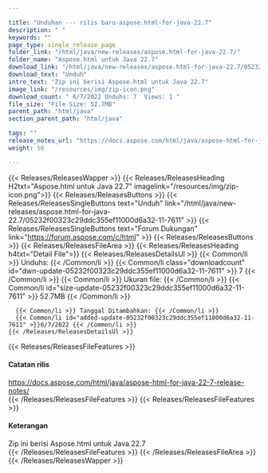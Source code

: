 ```yaml
---

title: "Unduhan --- rilis baru-aspose.html-for-java-22.7"
description: " "
keywords: ""
page_type: single_release_page
folder_link: "/html/java/new-releases/aspose.html-for-java-22.7/"
folder_name: "Aspose.html untuk Java 22.7"
download_link: "/html/java/new-releases/aspose.html-for-java-22.7/05232f00323c29ddc355ef11000d6a32-11-7611"
download_text: "Unduh"
intro_text: "Zip ini berisi Aspose.html untuk Java 22.7"
image_link: "/resources/img/zip-icon.png"
download_count: " 6/7/2022 Unduhs: 7  Views: 1 "
file_size: "File Size: 52.7MB"
parent_path: "html/java"
section_parent_path: "html/java"

tags: ""
release_notes_url: "https://docs.aspose.com/html/java/aspose-html-for-java-22-7-release-notes/"
weight: 50

---
```


{{< Releases/ReleasesWapper >}}
  {{< Releases/ReleasesHeading H2txt="Aspose.html untuk Java 22.7" imagelink="/resources/img/zip-icon.png">}}
  {{< Releases/ReleasesButtons >}}
    {{< Releases/ReleasesSingleButtons text="Unduh" link="/html/java/new-releases/aspose.html-for-java-22.7/05232f00323c29ddc355ef11000d6a32-11-7611" >}}
    {{< Releases/ReleasesSingleButtons text="Forum Dukungan" link="https://forum.aspose.com/c/html" >}}
  {{< Releases/ReleasesButtons >}}
  {{< Releases/ReleasesFileArea >}}
    {{< Releases/ReleasesHeading h4txt="Detail File">}}
    {{< Releases/ReleasesDetailsUl >}}
      {{< Common/li >}} Unduhs: {{< /Common/li >}}
      {{< Common/li class="downloadcount" id="dwn-update-05232f00323c29ddc355ef11000d6a32-11-7611" >}} 7 {{< /Common/li >}}
      {{< Common/li >}} Ukuran file: {{< /Common/li >}}
      {{< Common/li id="size-update-05232f00323c29ddc355ef11000d6a32-11-7611" >}} 52.7MB {{< /Common/li >}}

      {{< Common/li >}} Tanggal Ditambahkan: {{< /Common/li >}}
      {{< Common/li id="added-update-05232f00323c29ddc355ef11000d6a32-11-7611" >}}6/7/2022 {{< /Common/li >}}
    {{< /Releases/ReleasesDetailsUl >}}

  {{< Releases/ReleasesFileFeatures >}}
      <h4>Catatan rilis</h4><div><a href='https://docs.aspose.com/html/java/aspose-html-for-java-22-7-release-notes/'>https://docs.aspose.com/html/java/aspose-html-for-java-22-7-release-notes/</a></div>
  {{< /Releases/ReleasesFileFeatures >}}
  {{< Releases/ReleasesFileFeatures >}}
      <h4>Keterangan</h4><div class="HTMLDescription">Zip ini berisi Aspose.html untuk Java 22.7</div>
  {{< /Releases/ReleasesFileFeatures >}}
 {{< /Releases/ReleasesFileArea >}}
{{< /Releases/ReleasesWapper >}}


